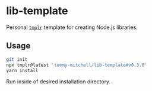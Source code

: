 # lib-template

Personal [`tmplr`](https://github.com/loreanvictor/tmplr) template for creating Node.js libraries.

## Usage

```sh
git init
npx tmplr@latest 'tommy-mitchell/lib-template#v0.3.0'
yarn install
```

Run inside of desired installation directory.
